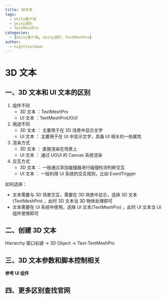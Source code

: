 ```yaml
---
title: 3D文本
tags:
  - Unity客户端
  - Unity进阶
  - TextMeshPro
categories:
  - [Unity客户端, Unity进阶，TextMeshPro]
author:
  - nightstardawn
---
```


# 3D 文本

## 一、3D 文本和 UI 文本的区别

1. 组件不同
   - 3D 文本 ：TextMeshPro
   - UI 文本 ：TextMeshProUGUI
2. 用途不同
   - 3D 文本 ： 主要用于在 3D 场景中显示文字
   - UI 文本 ： 主要用于在 UI 中显示文字，具备 UI 相关的一些属性
3. 渲染方式
   - 3D 文本 ： 直接渲染在场景上
   - UI 文本 ： 通过 UGUI 的 Canvas 系统渲染
4. 交互方式
   - 3D 文本 ： 一般通过添加碰撞器进行碰撞检测判断交互
   - UI 文本 ： 一般利用 UI 系统的交互规则，比如 EventTrigger

如何选择：

- 文本需要与 3D 场景交互，需要在 3D 场景中显示，选择 3D 文本(TextMeshPro) ，此时 3D 文本当 3D 物体处理即可
- 文本需要在 UI 系统中使用，选择 UI 文本(TextMeshPro) ，此时 UI 文本当 UI 组件使用即可

## 二、创建 3D 文本

Hierarchy 窗口右键 -> 3D Object -> Text-TextMeshPro

## 三、3D 文本参数和脚本控制相关

**参考 UI 组件**

## 四、更多区别查找官网
